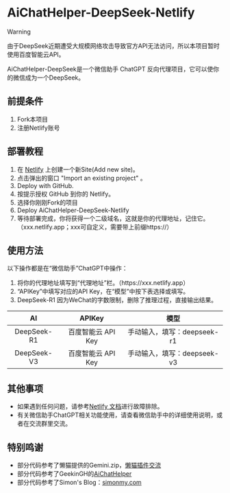 # AiChatHelper-DeepSeek-Netlify
> [!WARNING]
> 由于DeepSeek近期遭受大规模网络攻击导致官方API无法访问，所以本项目暂时使用百度智能云API。

AiChatHelper-DeepSeek是一个微信助手 ChatGPT 反向代理项目，它可以使你的微信成为一个DeepSeek。

## 前提条件
1. Fork本项目
2. 注册Netlify账号



## 部署教程
1. 在 [Netlify](https://app.netlify.com) 上创建一个新Site(Add new site)。<br>
2. 点击弹出的窗口 "Import an existing project" 。<br>
3. Deploy with GitHub.<br>
4. 按提示授权 GitHub 到你的 Netlify。<br>
6. 选择你刚刚Fork的项目<br>
7. Deploy AiChatHelper-DeepSeek-Netlify
8. 等待部署完成，你将获得一个二级域名，这就是你的代理地址，记住它。（xxx.netlify.app；xxx可自定义，需要带上前缀https&#58;&#47;&#47;）

## 使用方法
以下操作都是在“微信助手”ChatGPT中操作：
1. 将你的代理地址填写到“代理地址”栏。（https&#58;&#47;&#47;xxx.netlify.app）
2. “APIKey”中填写对应的API Key，在“模型”中按下表选择或填写。
3. DeepSeek-R1 因为WeChat的字数限制，删除了推理过程，直接输出结果。

| AI      | APIKey | 模型     |
|    :----:   |    :----:   |    :----:   |
| DeepSeek-R1 | 百度智能云 API Key | 手动输入，填写：deepseek-r1 |
| DeepSeek-V3 | 百度智能云 API Key | 手动输入，填写：deepseek-v3 |

## 其他事项
- 如果遇到任何问题，请参考[Netlify 文档](https://docs.netlify.com)进行故障排除。
- 有关微信助手ChatGPT相关功能使用，请查看微信助手中的详细使用说明，或者在交流群里交流。

## 特别鸣谢
- 部分代码参考了懒猫提供的Gemini.zip，[懒猫插件交流](https://t.me/maogroup)
- 部分代码参考了GeekinGH的[AiChatHelper](https://github.com/GeekinGH/AiChatHelper)
- 部分代码参考了Simon's Blog：[simonmy.com](https://simonmy.com/posts/使用netlify反向代理google-palm-api.html)
